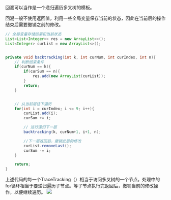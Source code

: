 回溯可以当作是一个递归遍历多叉树的模板。

回溯一般不使用返回值，利用一些全局变量保存当前的状态，因此在当前层的操作结束后需要撤销之前的修改。
``` java
// 全局变量存储结果和当前状态
List<List<Integer>> res = new ArrayList<>();
List<Integer> curList = new ArrayList<>();


private void backtracking(int k, int curNum, int curIndex, int n){
    // 判断结束条件
    if(curNum == k){
        if(curSum == n){
            res.add(new ArrayList(curList));
        }
        return;
    }


    // 从当前层往下遍历
    for(int i = curIndex; i <= 9; i++){
        curList.add(i);
        curSum += i;

        // 进行递归下一层
        backtracking(k, curNum+1, i+1, n);

        //下一层返回后，撤销此层的修改
        curList.removeLast();
        curSum -= i;
    }

    return;
}
```
上述代码的每一个TraceTracking（）相当于访问多叉树的一个节点。处理中的for循环相当于要递归遍历子节点。等子节点执行完返回后，撤销当前的修改操作，以便继续遍历。
![](https://cdn.nlark.com/yuque/0/2024/png/2699722/1709787180107-c6365383-2b43-4d76-8ff5-44f234d61153.png#averageHue=%23f5f4f4&clientId=u4fd27b09-50c1-4&from=paste&id=u79d57a9b&originHeight=736&originWidth=1558&originalType=url&ratio=1.875&rotation=0&showTitle=false&status=done&style=none&taskId=u4ca27de5-850f-46ae-9134-f3675c0a4c8&title=)

